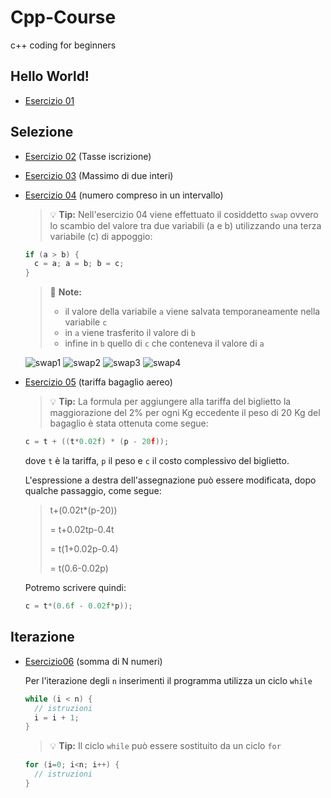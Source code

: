 # Cpp-Course
c++ coding for beginners

## Hello World!
- [Esercizio 01](https://github.com/scatanese/Cpp-Course/tree/main/Esercizio01)
## Selezione
- [Esercizio 02](https://github.com/scatanese/Cpp-Course/tree/main/Esercizio02) (Tasse iscrizione)
- [Esercizio 03](https://github.com/scatanese/Cpp-Course/tree/main/Esercizio03) (Massimo di due interi)
- [Esercizio 04](https://github.com/scatanese/Cpp-Course/tree/main/Esercizio04) (numero compreso in un intervallo)

  > :bulb: **Tip:** Nell'esercizio 04 viene effettuato il cosiddetto `swap` ovvero lo scambio del valore tra due variabili (a e b) utilizzando una terza variabile (c) di appoggio:
  ```cpp
  if (a > b) {
    c = a; a = b; b = c;
  }
  ```
  > :memo: **Note:**
  > - il valore della variabile `a` viene salvata temporaneamente nella variabile `c`
  > - in `a` viene trasferito il valore di `b`
  > - infine in `b` quello di `c` che conteneva il valore di `a`
  
  ![swap1](https://github.com/scatanese/Cpp-Course/assets/3177485/b6f8bfa7-de9c-4335-8e99-a9497e590e79)
  ![swap2](https://github.com/scatanese/Cpp-Course/assets/3177485/6a16c5af-db26-4615-b567-ef978cdc95de)
  ![swap3](https://github.com/scatanese/Cpp-Course/assets/3177485/69e0a034-47d0-4eea-a741-a9bb267da714)
  ![swap4](https://github.com/scatanese/Cpp-Course/assets/3177485/ead55369-eb5f-416c-9f93-a7aefead1257)

- [Esercizio 05](https://github.com/scatanese/Cpp-Course/tree/main/Esercizio05) (tariffa bagaglio aereo)

  > :bulb: **Tip:**
  > La formula per aggiungere alla tariffa del biglietto la maggiorazione del 2% per ogni Kg eccedente il 
  peso di 20 Kg del bagaglio è stata ottenuta come segue: 
  ```cpp
  c = t + ((t*0.02f) * (p - 20f));
  ```
  dove `t` è la tariffa, `p` il peso e `c` il costo complessivo del biglietto.

  L'espressione a destra dell'assegnazione può essere modificata, dopo qualche passaggio, come segue:
  > t+(0.02t*(p-20))
  > 
  > = t+0.02tp-0.4t
  >
  > = t(1+0.02p-0.4)
  > 
  > = t(0.6-0.02p)

  Potremo scrivere quindi:
  ```cpp
  c = t*(0.6f - 0.02f*p));
  ```

## Iterazione
- [Esercizio06](https://github.com/scatanese/Cpp-Course/tree/main/Esercizio06) (somma di N numeri)

  Per l'iterazione degli `n` inserimenti il programma utilizza un ciclo `while`
  ```cpp
  while (i < n) {
    // istruzioni
    i = i + 1;
  }
  ```
  > :bulb: **Tip:**
  > Il ciclo `while` può essere sostituito da un ciclo `for`
  ```cpp
  for (i=0; i<n; i++) {
    // istruzioni
  }
  ```
